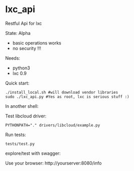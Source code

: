 lxc_api
=======

Restful Api for lxc

State: Alpha
* basic operations works
* no security !!!

Needs:
* python3
* lxc 0.9
 
Quick start:

	./install_local.sh #will download vendor libraries
	sudo ./lxc_api.py #Yes as root, lxc is serious stuff :)

In another shell:

Test libcloud driver:

    PYTHONPATH="." drivers/libcloud/example.py

Run tests:

    tests/test.py

explore/test with swagger:

Use your browser: http://yourserver:8080/info
